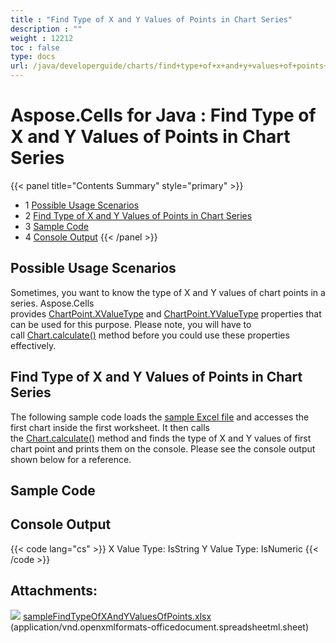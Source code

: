 ```yaml
---
title : "Find Type of X and Y Values of Points in Chart Series" 
description : "" 
weight : 12212 
toc : false
type: docs
url: /java/developerguide/charts/find+type+of+x+and+y+values+of+points+in+chart+series/
---
```


# Aspose.Cells for Java : Find Type of X and Y Values of Points in Chart Series


{{< panel title="Contents Summary" style="primary" >}}
*   1 [Possible Usage Scenarios](#possible-usage-scenarios)
*   2 [Find Type of X and Y Values of Points in Chart Series](#find-type-of-x-and-y-values-of-points-in-chart-series)
*   3 [Sample Code](#sample-code)
*   4 [Console Output](#console-output)
{{< /panel >}}
 

## Possible Usage Scenarios

Sometimes, you want to know the type of X and Y values of chart points in a series. Aspose.Cells provides [ChartPoint.XValueType](https://apireference.aspose.com/java/cells/com.aspose.cells/chartpoint#XValueType) and [ChartPoint.YValueType](https://apireference.aspose.com/java/cells/com.aspose.cells/chartpoint#YValueType) properties that can be used for this purpose. Please note, you will have to call [Chart.calculate()](https://apireference.aspose.com/java/cells/com.aspose.cells/chart#calculate()) method before you could use these properties effectively.

## Find Type of X and Y Values of Points in Chart Series

The following sample code loads the [sample Excel file](https://docs2.aspose.com/cells/java/attachments/64456365/64716920.xlsx) and accesses the first chart inside the first worksheet. It then calls the [Chart.calculate()](https://apireference.aspose.com/java/cells/com.aspose.cells/chart#calculate()) method and finds the type of X and Y values of first chart point and prints them on the console. Please see the console output shown below for a reference.

## Sample Code

## Console Output

{{< code lang="cs" >}}
X Value Type: IsString
Y Value Type: IsNumeric
{{< /code >}}

## Attachments:

![](https://docs2.aspose.com/cells/java/images/icons/bullet_blue.gif) [sampleFindTypeOfXAndYValuesOfPoints.xlsx](https://docs2.aspose.com/cells/java/attachments/64456365/64716920.xlsx) (application/vnd.openxmlformats-officedocument.spreadsheetml.sheet)  

